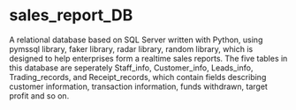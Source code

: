# sales_report_DB
A relational database based on SQL Server written with Python, using pymssql library, faker library, radar library, random library, which is designed to help enterprises form a realtime sales reports. The five tables in this database are seperately Staff_info, Customer_info, Leads_info, Trading_records, and Receipt_records, which contain fields describing customer information, transaction information, funds withdrawn, target profit and so on.
